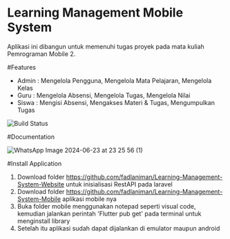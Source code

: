 # Learning Management Mobile System
Aplikasi ini dibangun untuk memenuhi tugas proyek pada mata kuliah Pemrograman Mobile 2.

#Features
- Admin : Mengelola Pengguna, Mengelola Mata Pelajaran, Mengelola Kelas
- Guru : Mengelola Absensi, Mengelola Tugas, Mengelola Nilai
- Siswa : Mengisi Absensi, Mengakses Materi & Tugas, Mengumpulkan Tugas


![Build Status](https://img.shields.io/github/actions/workflow/status/username/repo-name/laravel.yml?branch=main)



#Documentation

![WhatsApp Image 2024-06-23 at 23 25 56 (1)](https://github.com/fadlaniman/Learning-Management-System-Mobile/assets/115203573/bd1d8880-f73d-47ee-b94e-655c91a8e076)



#Install Application
1. Download folder https://github.com/fadlaniman/Learning-Management-System-Website untuk inisialisasi RestAPI pada laravel
2. Download folder https://github.com/fadlaniman/Learning-Management-System-Mobile aplikasi mobile nya
3. Buka folder mobile menggunakan notepad seperti visual code, kemudian jalankan perintah 'Flutter pub get' pada terminal untuk menginstall library
4. Setelah itu aplikasi sudah dapat dijalankan di emulator maupun android







   

